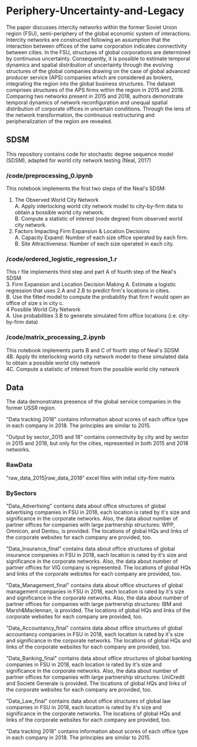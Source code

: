 # Periphery-Uncertainty-and-Legacy
The paper discusses intercity networks within the former Soviet Union region (FSU), semi-periphery of the global economic system of interactions. Intercity networks are constructed following an assumption that the interaction between offices of the same corporation indicates connectivity between cities. In the FSU, structures of global corporations are determined by continuous uncertainty. Consequently, it is possible to estimate temporal dynamics and spatial distribution of uncertainty through the evolving structures of the global companies drawing on the case of global advanced producer service (APS) companies which are considered as brokers, integrating the region into the global business structures. The dataset comprises structures of the APS firms within the region in 2015 and 2018. Comparing two networks present in 2015 and 2018, authors demonstrate temporal dynamics of network reсonfiguration and unequal spatial distribution of corporate offices in uncertain conditions. Through the lens of the network transformation, the continuous restructuring and peripheralization of the region are revealed.

## SDSM
This repository contains code for stochastic degree sequence model (SDSM), adapted for world city network testing (Neal, 2017)
 
### /code/preprocessing_0.ipynb
This notebook implements the first two steps of the  Neal's SDSM:  
1. The Observed World City Network  
    A. Apply interlocking world city network model to city-by-firm data to obtain a bossible world city network.  
    B. Compute a statistic of interest (node degree) from observed world city network.  
2. Factors Impacting Firm Expansion & Location Decisions  
    A. Capacity Expand: Number of each size office operated by each firm.  
    B. Site Attractiveness: Number of each size operated in each city.  
  
### /code/ordered_logistic_regression_1.r  
This r file implements third step and part A of fourth step of the Neal's SDSM  
3. Firm Expansion and Location Decision Making
    A. Estimate a logistic regression that uses 2.A and 2.B to predict firm's locations in cities.  
    B. Use the fitted model to compute the probability that firm f would open an office of size s in city c.  
4  Possible World City Network  
	A. Use probabilities 3.B to generate simulated firm office locations (i.e. city-by-firm data)  
  
### /code/matrix_processing_2.ipynb    
This notebook implements parts B and C of fourth step of Neal's SDSM  
   4B. Apply thi interlocking world city network model to these simulated data to obtain a possible world city network  
   4C. Compute a statistic of interest from the possible world city network  

## Data
The data demonstrates presence of the global service companies in the former USSR region. 

"Data tracking 2018" contains information about scores of each office type in each company in 2018. The principles are similar to 2015.

"Output by sector_2015 and 18" contains connectivity by city and by sector in 2015 and 2018, but only for the cities, represented in both 2015 and 2018 networks.

### RawData
"raw_data_2015|raw_data_2018" excel files with initial city-firm matrix

### BySectors
"Data_Advertising" contains data about office structures of global advertising companies in FSU in 2018, each location is rated by it's size and significance in the corporate networks. Also, the data about number of partner offices for companies with large  partnership structures: WPP, Omnicon, and Dentsu, is provided. The locations of global HQs and links of the corporate websites for each company are provided, too.

"Data_Insurance_final" contains data about office structures of global insurance companies in FSU in 2018, each location is rated by it's size and significance in the corporate networks. Also, the data about number of partner offices for VIG company is represented. The locations of global HQs and links of the corporate websites for each company are provided, too.

"Data_Management_final" contains data about office structures of global management companies in FSU in 2018, each location is rated by it's size and significance in the corporate networks. Also, the data about number of partner offices for companies with large  partnership structures: IBM and Marsh&Maclennan, is provided. The locations of global HQs and links of the corporate websites for each company are provided, too.

"Data_Accountancy_final" contains data about office structures of global accountancy companies in FSU in 2018, each location is rated by it's size and significance in the corporate networks.  The locations of global HQs and links of the corporate websites for each company are provided, too.

"Data_Banking_final" contains data about office structures of global banking companies in FSU in 2018, each location is rated by it's size and significance in the corporate networks. Also, the data about number of partner offices for companies with large  partnership structures: UniCredit and Societe Generale is provided. The locations of global HQs and links of the corporate websites for each company are provided, too.

"Data_Law_final" contains data about office structures of global law companies in FSU in 2018, each location is rated by it's size and significance in the corporate networks.  The locations of global HQs and links of the corporate websites for each company are provided, too.

"Data tracking 2018" contains information about scores of each office type in each company in 2018. The principles are similar to 2015. 
